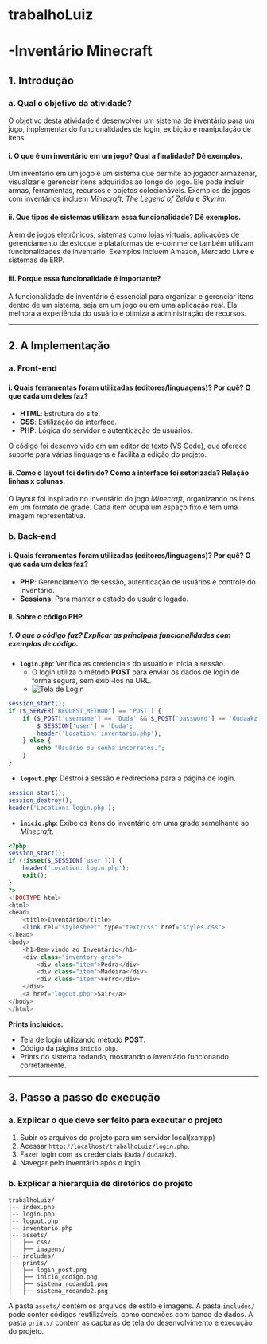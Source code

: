 # trabalhoLuiz
# -Inventário Minecraft

## 1. Introdução

### a. Qual o objetivo da atividade?
O objetivo desta atividade é desenvolver um sistema de inventário para um jogo, implementando funcionalidades de login, exibição e manipulação de itens.

#### i. O que é um inventário em um jogo? Qual a finalidade? Dê exemplos.
Um inventário em um jogo é um sistema que permite ao jogador armazenar, visualizar e gerenciar itens adquiridos ao longo do jogo. Ele pode incluir armas, ferramentas, recursos e objetos colecionáveis. Exemplos de jogos com inventários incluem *Minecraft*, *The Legend of Zelda* e *Skyrim*.

#### ii. Que tipos de sistemas utilizam essa funcionalidade? Dê exemplos.
Além de jogos eletrônicos, sistemas como lojas virtuais, aplicações de gerenciamento de estoque e plataformas de e-commerce também utilizam funcionalidades de inventário. Exemplos incluem Amazon, Mercado Livre e sistemas de ERP.

#### iii. Porque essa funcionalidade é importante?
A funcionalidade de inventário é essencial para organizar e gerenciar itens dentro de um sistema, seja em um jogo ou em uma aplicação real. Ela melhora a experiência do usuário e otimiza a administração de recursos.

---

## 2. A Implementação

### a. Front-end

#### i. Quais ferramentas foram utilizadas (editores/linguagens)? Por quê? O que cada um deles faz?
- **HTML**: Estrutura do site.
- **CSS**: Estilização da interface.
- **PHP**: Lógica do servidor e autenticação de usuários.

O código foi desenvolvido em um editor de texto (VS Code), que oferece suporte para várias linguagens e facilita a edição do projeto.

#### ii. Como o layout foi definido? Como a interface foi setorizada? Relação linhas x colunas.
O layout foi inspirado no inventário do jogo *Minecraft*, organizando os itens em um formato de grade. Cada item ocupa um espaço fixo e tem uma imagem representativa.

### b. Back-end

#### i. Quais ferramentas foram utilizadas (editores/linguagens)? Por quê? O que cada um deles faz?
- **PHP**: Gerenciamento de sessão, autenticação de usuários e controle do inventário.
- **Sessions**: Para manter o estado do usuário logado.

#### ii. Sobre o código PHP

##### 1. O que o código faz? Explicar as principais funcionalidades com exemplos de código.

- **`login.php`**: Verifica as credenciais do usuário e inicia a sessão.
  - O login utiliza o método **POST** para enviar os dados de login de forma segura, sem exibi-los na URL.
  - ![Tela de Login](prints/login_post.png)
```php
session_start();
if ($_SERVER['REQUEST_METHOD'] == 'POST') {
    if ($_POST['username'] == 'Duda' && $_POST['password'] == 'dudaakz') {
        $_SESSION['user'] = 'Duda';
        header('Location: inventario.php');
    } else {
        echo "Usuário ou senha incorretos.";
    }
}
```

- **`logout.php`**: Destroi a sessão e redireciona para a página de login.
```php
session_start();
session_destroy();
header('Location: login.php');
```

- **`inicio.php`**: Exibe os itens do inventário em uma grade semelhante ao *Minecraft*.
```php
<?php
session_start();
if (!isset($_SESSION['user'])) {
    header('Location: login.php');
    exit();
}
?>
<!DOCTYPE html>
<html>
<head>
    <title>Inventário</title>
    <link rel="stylesheet" type="text/css" href="styles.css">
</head>
<body>
    <h1>Bem-vindo ao Inventário</h1>
    <div class="inventory-grid">
        <div class="item">Pedra</div>
        <div class="item">Madeira</div>
        <div class="item">Ferro</div>
    </div>
    <a href="logout.php">Sair</a>
</body>
</html>
```

**Prints incluídos:**
- Tela de login utilizando método **POST**.
- Código da página `inicio.php`.
- Prints do sistema rodando, mostrando o inventário funcionando corretamente.

---

## 3. Passo a passo de execução

### a. Explicar o que deve ser feito para executar o projeto
1. Subir os arquivos do projeto para um servidor local(xampp)
2. Acessar `http://localhost/trabalhoLuiz/login.php`.
3. Fazer login com as credenciais (`Duda` / `dudaakz`).
4. Navegar pelo inventário após o login.

### b. Explicar a hierarquia de diretórios do projeto
```
trabalhoLuiz/
│-- index.php
│-- login.php
│-- logout.php
│-- inventario.php
│-- assets/
│   ├── css/
│   ├── imagens/
│-- includes/
│-- prints/
│   ├── login_post.png
│   ├── inicio_codigo.png
│   ├── sistema_rodando1.png
│   ├── sistema_rodando2.png
```
A pasta `assets/` contém os arquivos de estilo e imagens. A pasta `includes/` pode conter códigos reutilizáveis, como conexões com banco de dados. A pasta `prints/` contém as capturas de tela do desenvolvimento e execução do projeto.


